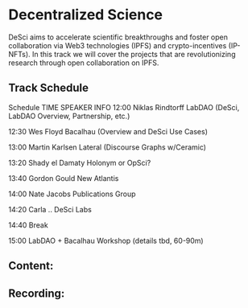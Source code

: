 
# Decentralized Science
DeSci aims to accelerate scientific breakthroughs and foster open collaboration via Web3 technologies (IPFS) and crypto-incentives (IP-NFTs). In this track we will cover the projects that are revolutionizing research through open collaboration on IPFS.

## Track Schedule
Schedule
TIME	SPEAKER	INFO
12:00	Niklas Rindtorff	LabDAO (DeSci, LabDAO Overview, Partnership, etc.)

12:30	Wes Floyd	Bacalhau (Overview and DeSci Use Cases)

13:00	Martin Karlsen	Lateral (Discourse Graphs w/Ceramic)

13:20	Shady el Damaty	Holonym or OpSci?

13:40	Gordon Gould	New Atlantis

14:00	Nate Jacobs	Publications Group

14:20	Carla ..	DeSci Labs

14:40		Break

15:00	LabDAO + Bacalhau	Workshop (details tbd, 60-90m)

## Content:

## Recording: